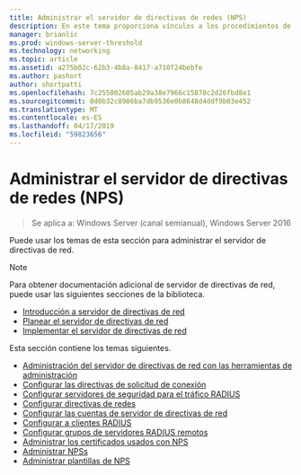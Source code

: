 ```yaml
---
title: Administrar el servidor de directivas de redes (NPS)
description: En este tema proporciona vínculos a los procedimientos de administración de servidor de directivas de redes en Windows Server 2016 e incluye vínculos a guías adicionales acerca de NPS.
manager: brianlic
ms.prod: windows-server-threshold
ms.technology: networking
ms.topic: article
ms.assetid: a275b02c-62b3-4b8a-8417-a710f24bebfe
ms.author: pashort
author: shortpatti
ms.openlocfilehash: 7c255002605ab29a38e7966c15878c2d26fbd8e1
ms.sourcegitcommit: 0d0b32c8986ba7db9536e0b8648d4ddf9b03e452
ms.translationtype: MT
ms.contentlocale: es-ES
ms.lasthandoff: 04/17/2019
ms.locfileid: "59823656"
---
```

# <a name="manage-network-policy-server-nps"></a>Administrar el servidor de directivas de redes (NPS)

>Se aplica a: Windows Server (canal semianual), Windows Server 2016

Puede usar los temas de esta sección para administrar el servidor de directivas de red.  
  
>[!NOTE]
>Para obtener documentación adicional de servidor de directivas de red, puede usar las siguientes secciones de la biblioteca.  
>- [Introducción a servidor de directivas de red](nps-getstart-top.md)
>- [Planear el servidor de directivas de red](nps-plan-top.md)
>- [Implementar el servidor de directivas de red](nps-deploy.md)  
  
Esta sección contiene los temas siguientes.  
  
- [Administración del servidor de directivas de red con las herramientas de administración](nps-admintools.md)
- [Configurar las directivas de solicitud de conexión](nps-crp-configure.md)
- [Configurar servidores de seguridad para el tráfico RADIUS](nps-firewalls-configure.md)
- [Configurar directivas de redes](nps-np-configure.md)
- [Configurar las cuentas de servidor de directivas de red](nps-accounting-configure.md)
- [Configurar a clientes RADIUS](nps-radius-clients-configure.md)
- [Configurar grupos de servidores RADIUS remotos](nps-crp-rrsg-configure.md)
- [Administrar los certificados usados con NPS](nps-manage-certificates.md)
- [Administrar NPSs](nps-manage-servers.md)
- [Administrar plantillas de NPS](nps-manage-templates.md)

